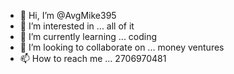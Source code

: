 - 👋 Hi, I’m @AvgMike395
- 👀 I’m interested in ... all of it 
- 🌱 I’m currently learning ... coding 
- 💞️ I’m looking to collaborate on ... money ventures 
- 📫 How to reach me ... 2706970481

<!---
AvgMike395/AvgMike395 is a ✨ special ✨ repository because its `README.md` (this file) appears on your GitHub profile.
You can click the Preview link to take a look at your changes.
--->
